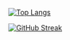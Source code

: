 [![Top Langs](https://github-readme-stats.vercel.app/api/top-langs/?username=KZL00&langs_count=10&theme=darcula)](https://github.com/anuraghazra/github-readme-stats)

[![GitHub Streak](https://streak-stats.demolab.com?user=KZL00&theme=dracula)](https://git.io/streak-stats)

